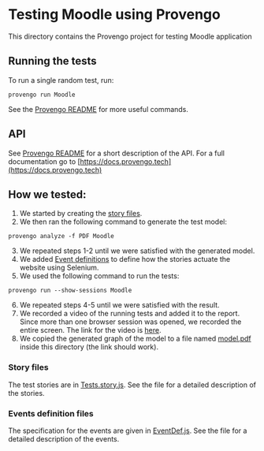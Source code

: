 # Testing Moodle using Provengo
This directory contains the Provengo project for testing Moodle application

## Running the tests
To run a single random test, run:
```shell 
provengo run Moodle
```

See the [Provengo README](Moodle/README.md) for more useful commands.

## API
See [Provengo README](Moodle/README.md) for a short description of the API.
For a full documentation go to [https://docs.provengo.tech](https://docs.provengo.tech)

## How we tested:
1. We started by creating the [story files](Moodle/spec/js/Moodle.story.js).
2. We then ran the following command to generate the test model:
```shell
provengo analyze -f PDF Moodle   
```
3. We repeated steps 1-2 until we were satisfied with the generated model.
4. We added [Event definitions](Moodle/spec/js/Moodle.EventDef.js) to define how the stories actuate the website using Selenium.
5. We used the following command to run the tests:
```shell
provengo run --show-sessions Moodle
```
6. We repeated steps 4-5 until we were satisfied with the result.
7. We recorded a video of the running tests and added it to the report. Since more than one browser session was opened, we recorded the entire screen. The link for the video is [here](sqe-hw3/Provengo/video.mp4).
8. We copied the generated graph of the model to a file named [model.pdf](model.pdf) inside this directory (the link should work).

### Story files
The test stories are in [Tests.story.js](Moodle/spec/js/Moodle.story.js). See the file for a detailed description of the stories.

### Events definition files
The specification for the events are given in [EventDef.js](Moodle/spec/js/Moodle.EventDef.js). See the file for a detailed description of the events.
